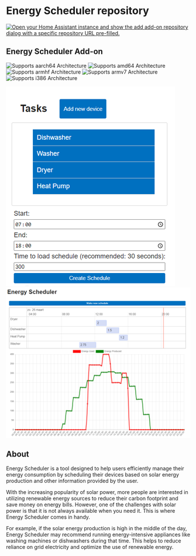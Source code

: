 # Energy Scheduler repository

[![Open your Home Assistant instance and show the add add-on repository dialog with a specific repository URL pre-filled.](https://my.home-assistant.io/badges/supervisor_add_addon_repository.svg)](https://my.home-assistant.io/redirect/supervisor_add_addon_repository/?repository_url=https%3A%2F%2Fgithub.com%2FWoutDeP%2FEnergyScheduler)

## Energy Scheduler Add-on

![Supports aarch64 Architecture][aarch64-shield]
![Supports amd64 Architecture][amd64-shield]
![Supports armhf Architecture][armhf-shield]
![Supports armv7 Architecture][armv7-shield]
![Supports i386 Architecture][i386-shield]

![Energy Scheduler in the Home Assistant Frontend](images/screenshot.png)
![Energy Scheduler in the Home Assistant Frontend](images/screenshot2.png)

## About

Energy Scheduler is a tool designed to help users efficiently manage their energy consumption by scheduling their devices based on solar energy production and other information provided by the user.

With the increasing popularity of solar power, more people are interested in utilizing renewable energy sources to reduce their carbon footprint and save money on energy bills. However, one of the challenges with solar power is that it is not always available when you need it. This is where Energy Scheduler comes in handy.

For example, if the solar energy production is high in the middle of the day, Energy Scheduler may recommend running energy-intensive appliances like washing machines or dishwashers during that time. This helps to reduce reliance on grid electricity and optimize the use of renewable energy.

[aarch64-shield]: https://img.shields.io/badge/aarch64-yes-green.svg
[amd64-shield]: https://img.shields.io/badge/amd64-yes-green.svg
[armhf-shield]: https://img.shields.io/badge/armhf-yes-green.svg
[armv7-shield]: https://img.shields.io/badge/armv7-yes-green.svg
[i386-shield]: https://img.shields.io/badge/i386-yes-green.svg

[aarch64-shield]: https://img.shields.io/badge/aarch64-yes-green.svg
[amd64-shield]: https://img.shields.io/badge/amd64-yes-green.svg
[armhf-shield]: https://img.shields.io/badge/armhf-yes-green.svg
[armv7-shield]: https://img.shields.io/badge/armv7-yes-green.svg
[i386-shield]: https://img.shields.io/badge/i386-yes-green.svg
